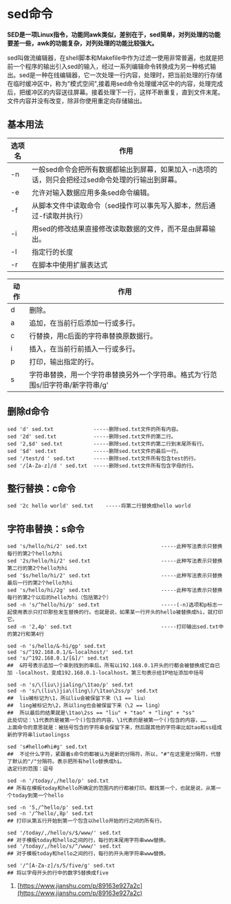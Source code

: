# sed命令

**SED是一项Linux指令，功能同awk类似，差别在于，sed简单，对列处理的功能要差一些，awk的功能复杂，对列处理的功能比较强大。**

sed叫做流编辑器，在shell脚本和Makefile中作为过滤一使用非常普遍，也就是把前一个程序的输出引入sed的输入，经过一系列编辑命令转换成为另一种格式输出。sed是一种在线编辑器，它一次处理一行内容，处理时，把当前处理的行存储在临时缓冲区中，称为"模式空间",接着用sed命令处理缓冲区中的内容，处理完成后，把缓冲区的内容送往屏幕。接着处理下一行，这样不断重复，直到文件末尾。文件内容并没有改变，除非你使用重定向存储输出。

## 基本用法

| 选项名 |       作用      |
|-------|----------------|
| -n    | 一般sed命令会把所有数据都输出到屏幕，如果加入-n选项的话，则只会把经过sed命令处理的行输出到屏幕。             |
| -e	| 允许对输入数据应用多条sed命令编辑。  |
| -f	| 从脚本文件中读取命令（sed操作可以事先写入脚本，然后通过-f读取并执行）|
| -i	| 用sed的修改结果直接修改读取数据的文件，而不是由屏幕输出。  |
| -l	| 指定行的长度            |
| -r	| 在脚本中使用扩展表达式     |

| 动作   |       作用      |
|-------|----------------|
| d     | 删除。              |
| a     | 追加，在当前行后添加一行或多行。              |
| c	    | 行替换，用c后面的字符串替换原数据行。  |
| i	    | 插入，在当前行前插入一行或多行。     |
| p	    | 打印，输出指定的行。  |
| s	    | 字符串替换，用一个字符串替换另外一个字符串。格式为'行范围s/旧字符串/新字符串/g'             |

## 删除d命令

```
sed 'd' sed.txt   	 		-----删除sed.txt文件的所有内容。
sed '2d' sed.txt   	 		-----删除sed.txt文件的第二行。
sed '2,$d' sed.txt	 		-----删除sed.txt文件的第二行到末尾所有行。
sed '$d' sed.txt	 		-----删除sed.txt文件的最后一行。
sed '/test/d ' sed.txt		-----删除sed.txt文件所有包含test的行。
sed '/[A-Za-z]/d ' sed.txt	-----删除sed.txt文件所有包含字母的行。
```

## 整行替换：c命令

```
sed '2c hello world' sed.txt    -----将第二行替换成hello world
```

## 字符串替换：s命令

```
sed 's/hello/hi/2' sed.txt                        -----此种写法表示只替换每行的第2个hello为hi
sed '2s/hello/hi/2' sed.txt                       -----此种写法表示只替换第二行的第2个hello为hi
sed '$s/hello/hi/2' sed.txt                       -----此种写法表示只替换最后一行的第2个hello为hi
sed 's/hello/hi/2g' sed.txt                       -----此种写法表示只替换每行的第2个以后的hello为hi（包括第2个）
sed -n 's/^hello/hi/p' sed.txt			          -----(-n)选项和p标志一起使用表示只打印那些发生替换的行。也就是说，如果某一行开头的hello被替换成hi，就打印它。
sed -n '2,4p' sed.txt                             -----打印输出sed.txt中的第2行和第4行

sed -n 's/hello/&-hi/gp' sed.txt
sed 's/^192.168.0.1/&-localhost/' sed.txt	
sed 's/^192.168.0.1/[&]/' sed.txt	
##  &符号表示追加一个串到找到的串后。所有以192.168.0.1开头的行都会被替换成它自已加 -localhost，变成192.168.0.1-localhost。第三句表示给IP地址添加中括号

sed -n 's/\(liu\)jialing/\1tao/p' sed.txt
sed -n 's/\(liu\)jia\(ling\)/\1tao\2ss/p' sed.txt
##  liu被标记为\1，所以liu会被保留下来（\1 == liu）
##  ling被标记为\2，所以ling也会被保留下来（\2 == ling）
##  所以最后的结果就是\1tao\2ss == "liu" + "tao" + "ling" + "ss"
此处切记：\1代表的是被第一个()包含的内容，\1代表的是被第一个()包含的内容，……
上面命令的意思就是：被括号包含的字符串会保留下来，然后跟其他的字符串比如tao和ss组成新的字符串liutaolingss

sed 's#hello#hi#g' sed.txt
##  不论什么字符，紧跟着s命令的都被认为是新的分隔符，所以，"#"在这里是分隔符，代替了默认的"/"分隔符。表示把所有hello替换成hi。
选定行的范围：逗号

sed -n '/today/,/hello/p' sed.txt
## 所有在模板today和hello所确定的范围内的行都被打印。都找第一个，也就是说，从第一个today到第一个hello

sed -n '5,/^hello/p' sed.txt
sed -n '/^hello/,8p' sed.txt
## 打印从第五行开始到第一个包含以hello开始的行之间的所有行。

sed '/today/,/hello/s/$/www/' sed.txt
## 对于模板today和hello之间的行，每行的末尾用字符串www替换。
sed '/today/,/hello/s/^/www/' sed.txt
## 对于模板today和hello之间的行，每行的开头用字符串www替换。

sed '/^[A-Za-z]/s/5/five/g' sed.txt
## 将以字母开头的行中的数字5替换成five
```

1. [https://www.jianshu.com/p/89163e927a2c](https://www.jianshu.com/p/89163e927a2c)